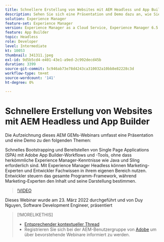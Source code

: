 ```yaml
---
title: Schnellere Erstellung von Websites mit AEM Headless und App Builder
description: Sehen Sie sich eine Präsentation und Demo dazu an, wie Sie mit Workflows und Tools von Adobe App Builder schnell eine Single Page App (SPA) bootstrappen und bereitstellen können.
solution: Experience Manager
feature-set: Experience Manager
version: Experience Manager as a Cloud Service, Experience Manager 6.5
feature: App Builder
topic: Headless
role: Developer
level: Intermediate
kt: 10053
thumbnail: 341311.jpeg
exl-id: 9d5b5cd4-e401-43e1-a9ed-2c992decd45b
duration: 3399
source-git-commit: 5c946ab73e78d4243ca310032a10bb8e82228c3d
workflow-type: tm+mt
source-wordcount: '141'
ht-degree: 0%

---
```


# Schnellere Erstellung von Websites mit AEM Headless und App Builder

Die Aufzeichnung dieses AEM GEMs-Webinars umfasst eine Präsentation und eine Demo zu den folgenden Themen:

Schnelles Bootstrapping und Bereitstellen von Single Page Applications (SPA) mit Adobe App Builder-Workflows und -Tools, ohne dass herkömmliche Experience Manager-Kenntnisse wie Java und Sling erforderlich sind. Mit Experience Manager Headless können Marketing-Experten und Entwickler Fachwissen in ihrem eigenen Bereich nutzen. Entwickler steuern das gesamte Programm-Framework, während Marketing-Experten den Inhalt und seine Darstellung bestimmen.

>[!VIDEO](https://video.tv.adobe.com/v/341311/?quality=12&learn=on)

Dieses Webinar wurde am 23. März 2022 durchgeführt und von Duy Nguyen, Software Development Engineer, präsentiert

>[!MORELIKETHIS]
>
>* [Entsprechender kontextueller Thread](https://adobe.ly/3LkSWdm)
>* Registrieren Sie sich bei der AEM-Benutzergruppe von [Adobe](https://aem-augs.adobe.com/) um über bevorstehende Webinare informiert zu werden.


<!-- >>* [Corresponding Adobe Experience Manager User Group Event page](https://aem-augs.adobe.com/details/adobe-experience-manager-aem-learning-chapter-presents-aem-gems-build-sites-faster-with-aem-headless-and-app-builder/) -->
